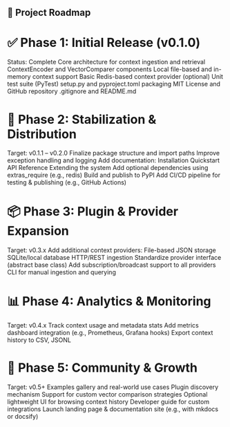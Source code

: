 ## 📍 Project Roadmap

# ✅ Phase 1: Initial Release (v0.1.0)
Status: Complete
Core architecture for context ingestion and retrieval
ContextEncoder and VectorComparer components
Local file-based and in-memory context support
Basic Redis-based context provider (optional)
Unit test suite (PyTest)
setup.py and pyproject.toml packaging
MIT License and GitHub repository
.gitignore and README.md
# 🚧 Phase 2: Stabilization & Distribution
Target: v0.1.1 – v0.2.0
Finalize package structure and import paths
Improve exception handling and logging
Add documentation:
Installation
Quickstart
API Reference
Extending the system
Add optional dependencies using extras_require (e.g., redis)
Build and publish to PyPI
Add CI/CD pipeline for testing & publishing (e.g., GitHub Actions)
# 📦 Phase 3: Plugin & Provider Expansion
Target: v0.3.x
Add additional context providers:
File-based JSON storage
SQLite/local database
HTTP/REST ingestion
Standardize provider interface (abstract base class)
Add subscription/broadcast support to all providers
CLI for manual ingestion and querying
# 📊 Phase 4: Analytics & Monitoring
Target: v0.4.x
Track context usage and metadata stats
Add metrics dashboard integration (e.g., Prometheus, Grafana hooks)
Export context history to CSV, JSONL
# 🚀 Phase 5: Community & Growth
Target: v0.5+
Examples gallery and real-world use cases
Plugin discovery mechanism
Support for custom vector comparison strategies
Optional lightweight UI for browsing context history
Developer guide for custom integrations
Launch landing page & documentation site (e.g., with mkdocs or docsify)
